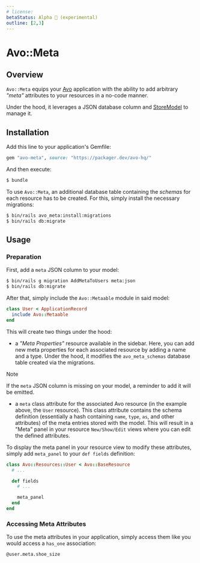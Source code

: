 ```yaml
---
# license:
betaStatus: Alpha 🧪 (experimental)
outline: [2,3]
---
```


# Avo::Meta

## Overview

`Avo::Meta` equips your [Avo](https://github.com/avo-hq/avo/) application with the ability to add arbitrary _"meta"_ attributes to your resources in a no-code manner.

Under the hood, it leverages a JSON database column and [StoreModel](https://github.com/DmitryTsepelev/store_model) to manage it.

## Installation
Add this line to your application's Gemfile:

```ruby
gem "avo-meta", source: "https://packager.dev/avo-hq/"
```

And then execute:
```bash
$ bundle
```

To use `Avo::Meta`, an additional database table containing the _schemas_ for each resource has to be created. For this, simply install the necessary migrations:

```bash
$ bin/rails avo_meta:install:migrations
$ bin/rails db:migrate
```

## Usage

### Preparation

First, add a `meta` JSON column to your model:

```sh
$ bin/rails g migration AddMetaToUsers meta:json
$ bin/rails db:migrate
```

After that, simply include the `Avo::Metaable` module in said model:

```rb
class User < ApplicationRecord
  include Avo::Metaable
end
```

This will create two things under the hood:

- a _"Meta Properties"_ resource available in the sidebar. Here, you can add new meta properties for each associated resource by adding a name and a type. Under the hood, it modifies the `avo_meta_schemas` database table created via the migrations.

> [!NOTE]
> If the `meta` JSON column is missing on your model, a reminder to add it will be emitted.

- a `meta` class attribute for the associated Avo resource (in the example above, the `User` resource). This class attribute contains the schema definition (essentially a hash containing `name`, `type`, `as`, and other attributes) of the meta entries stored with the model. This will result in a "Meta" panel in your resource `New/Show/Edit` views where you can edit the defined attributes.

To display the meta panel in your resource view to modify these attributes, simply add `meta_panel` to your `def fields` definition:

```rb
class Avo::Resources::User < Avo::BaseResource
  # ...

  def fields
    # ...

    meta_panel
  end
end
```


### Accessing Meta Attributes

To use the meta attributes in your application, simply access them like you would access a `has_one` association:

`@user.meta.shoe_size`
